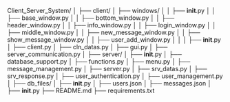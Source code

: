 Client_Server_System/
│
├── client/
│   ├── windows/
│   │   ├── __init__.py
│   │   ├── base_window.py
│   │   ├── bottom_window.py
│   │   ├── header_window.py
│   │   ├── info_window.py
│   │   ├── login_window.py
│   │   ├── middle_window.py
│   │   ├── new_message_window.py
│   │   ├── show_message_window.py
│   │   ├── user_add_window.py
│   │
│   ├── __init__.py
│   ├── client.py
│   ├── cln_datas.py
│   ├── gui.py
│   ├── server_communication.py
│
├── server/
│   ├── __init__.py
│   ├── database_support.py
│   ├── functions.py
│   ├── menu.py
│   ├── message_management.py
│   ├── server.py
│   ├── srv_datas.py
│   ├── srv_response.py
│   ├── user_authentication.py
│   ├── user_management.py
│
├── db_files/
│   ├── __init__.py
│   ├── users.json
│   ├── messages.json
│
├── __init__.py
├── README.md
├── requirements.txt

